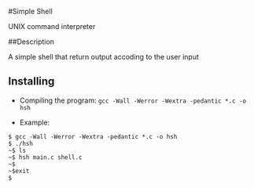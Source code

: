 #Simple Shell

UNIX command interpreter

##Description

A simple shell that return output accoding to the user input

## Installing

* Compiling the program: `gcc -Wall -Werror -Wextra -pedantic *.c -o hsh`

* Example:
```
$ gcc -Wall -Werror -Wextra -pedantic *.c -o hsh
$ ./hsh
~$ ls
~$ hsh main.c shell.c
~$
~$exit
$
```

